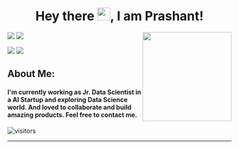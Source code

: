 <!--
**prashantlv/prashantlv** is a ✨ _special_ ✨ repository because its `README.md` (this file) appears on your GitHub profile.

Here are some ideas to get you started:

- 🔭 I’m currently working on ...
- 🌱 I’m currently learning ...
- 👯 I’m looking to collaborate on ...
- 🤔 I’m looking for help with ...
- 💬 Ask me about ...
- 📫 How to reach me: ...
- 😄 Pronouns: ...
- ⚡ Fun fact: ...
-->
<h1 align= "center"><b>Hey there <img src="https://github.com/TheDudeThatCode/TheDudeThatCode/blob/master/Assets/Hi.gif" width="29px">, I am Prashant!</b></h1>

<img align='right' src='https://user-images.githubusercontent.com/5713670/87202985-820dcb80-c2b6-11ea-9f56-7ec461c497c3.gif' width='200"'>

[![](https://img.shields.io/badge/Twitter-prashant3302-blue)](https://twitter.com/prashant3302)
[![](https://img.shields.io/badge/LinkedIn-Prashant-blue)](https://www.linkedin.com/in/prashantshukla15)
<!--[![](https://img.shields.io/badge/HackerRank-prashantshukla-brightgreen)](https://www.hackerrank.com/prashantshukla15) -->
[![](https://img.shields.io/badge/Website-prashantshukla.me-important)](https://www.prashant-shukla.me)
[![](https://img.shields.io/badge/Gmail-shukla.prashant689@gmail.com-red)](mailto:shukla.prashant689@gmail.com)

## About Me:
<h4>I'm currently working as Jr. Data Scientist in a AI Startup and exploring Data Science world. And loved to collaborate and build amazing products.
Feel free to contact me.</h4>
<!--
![Prashant's github stats](https://github-readme-stats.vercel.app/api?username=prashantlv&hide=["issues"]&show_icons=true) -->

![visitors](https://visitor-badge.glitch.me/badge?page_id=prashantlv.prashantlv)

---

